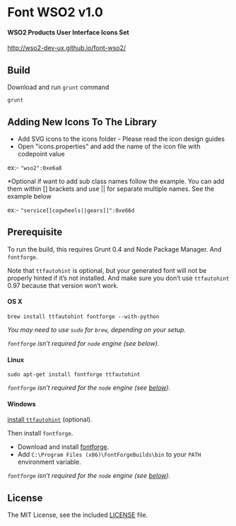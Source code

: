 # Font WSO2 v1.0

#### WSO2 Products User Interface Icons Set
http://wso2-dev-ux.github.io/font-wso2/

## Build

Download and run `grunt` command
```
grunt
```
## Adding New Icons To The Library

* Add SVG icons to the icons folder - Please read the icon design guides
* Open "icons.properties" and add the name of the icon file with codepoint value

ex:- `"wso2":0xe6a8`

*Optional if want to add sub class names follow the example. You can add them within [] brackets and use || for separate multiple names. See the example below

ex:- `"service[[cogwheels||gears]]":0xe66d`

## Prerequisite

To run the build, this requires Grunt 0.4 and Node Package Manager. And `fontforge`.

Note that `ttfautohint` is optional, 
but your generated font will not be properly hinted if it’s not installed. And make sure you don’t use `ttfautohint` 0.97 because that version won’t work.

#### OS X

```
brew install ttfautohint fontforge --with-python
```

*You may need to use `sudo` for `brew`, depending on your setup.*

*`fontforge` isn’t required for `node` engine (see below).*

#### Linux

```
sudo apt-get install fontforge ttfautohint
```

*`fontforge` isn’t required for the `node` engine (see [below](#available-engines)).*

#### Windows

[install `ttfautohint`](http://www.freetype.org/ttfautohint/#download) (optional).

Then install `fontforge`.
* Download and install [fontforge](http://fontforge.github.io/en-US/downloads/windows/).
* Add `C:\Program Files (x86)\FontForgeBuilds\bin` to your `PATH` environment variable.

*`fontforge` isn’t required for the `node` engine (see [below](#available-engines)).*

## License

The MIT License, see the included [LICENSE](LICENSE) file.
